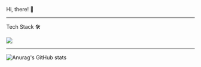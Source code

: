 Hi, there! 👋

---

Tech Stack 🛠
<p>
<img src="https://img.shields.io/badge/Python-3776AB?style=flat&logo=Python&logoColor=white"/>
</p>

---

![Anurag's GitHub stats](https://github-readme-stats.vercel.app/api?username=8bitHermitcrab&theme=nord&show_icons=true)

